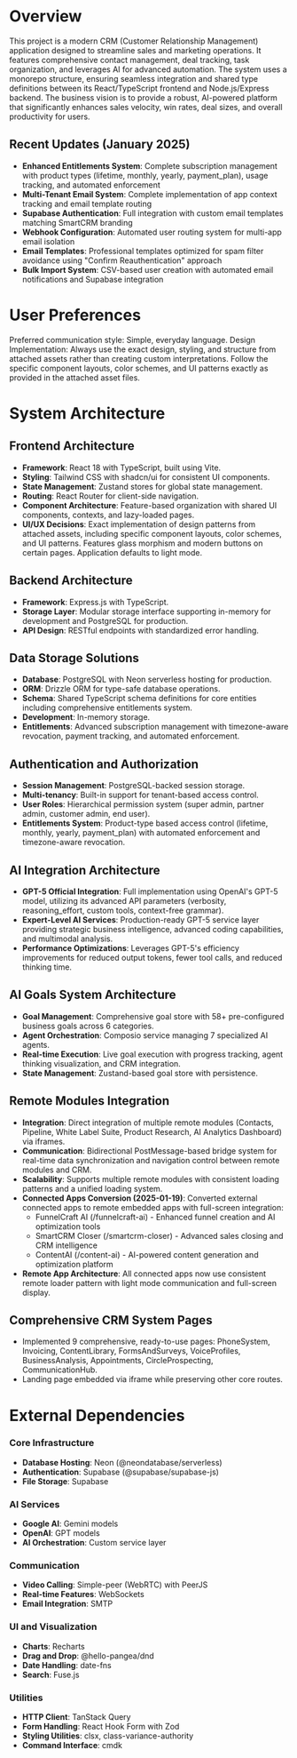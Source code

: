 # Overview

This project is a modern CRM (Customer Relationship Management) application designed to streamline sales and marketing operations. It features comprehensive contact management, deal tracking, task organization, and leverages AI for advanced automation. The system uses a monorepo structure, ensuring seamless integration and shared type definitions between its React/TypeScript frontend and Node.js/Express backend. The business vision is to provide a robust, AI-powered platform that significantly enhances sales velocity, win rates, deal sizes, and overall productivity for users.

## Recent Updates (January 2025)
- **Enhanced Entitlements System**: Complete subscription management with product types (lifetime, monthly, yearly, payment_plan), usage tracking, and automated enforcement
- **Multi-Tenant Email System**: Complete implementation of app context tracking and email template routing
- **Supabase Authentication**: Full integration with custom email templates matching SmartCRM branding
- **Webhook Configuration**: Automated user routing system for multi-app email isolation
- **Email Templates**: Professional templates optimized for spam filter avoidance using "Confirm Reauthentication" approach
- **Bulk Import System**: CSV-based user creation with automated email notifications and Supabase integration

# User Preferences

Preferred communication style: Simple, everyday language.
Design Implementation: Always use the exact design, styling, and structure from attached assets rather than creating custom interpretations. Follow the specific component layouts, color schemes, and UI patterns exactly as provided in the attached asset files.

# System Architecture

## Frontend Architecture
- **Framework**: React 18 with TypeScript, built using Vite.
- **Styling**: Tailwind CSS with shadcn/ui for consistent UI components.
- **State Management**: Zustand stores for global state management.
- **Routing**: React Router for client-side navigation.
- **Component Architecture**: Feature-based organization with shared UI components, contexts, and lazy-loaded pages.
- **UI/UX Decisions**: Exact implementation of design patterns from attached assets, including specific component layouts, color schemes, and UI patterns. Features glass morphism and modern buttons on certain pages. Application defaults to light mode.

## Backend Architecture
- **Framework**: Express.js with TypeScript.
- **Storage Layer**: Modular storage interface supporting in-memory for development and PostgreSQL for production.
- **API Design**: RESTful endpoints with standardized error handling.

## Data Storage Solutions
- **Database**: PostgreSQL with Neon serverless hosting for production.
- **ORM**: Drizzle ORM for type-safe database operations.
- **Schema**: Shared TypeScript schema definitions for core entities including comprehensive entitlements system.
- **Development**: In-memory storage.
- **Entitlements**: Advanced subscription management with timezone-aware revocation, payment tracking, and automated enforcement.

## Authentication and Authorization
- **Session Management**: PostgreSQL-backed session storage.
- **Multi-tenancy**: Built-in support for tenant-based access control.
- **User Roles**: Hierarchical permission system (super admin, partner admin, customer admin, end user).
- **Entitlements System**: Product-type based access control (lifetime, monthly, yearly, payment_plan) with automated enforcement and timezone-aware revocation.

## AI Integration Architecture
- **GPT-5 Official Integration**: Full implementation using OpenAI's GPT-5 model, utilizing its advanced API parameters (verbosity, reasoning_effort, custom tools, context-free grammar).
- **Expert-Level AI Services**: Production-ready GPT-5 service layer providing strategic business intelligence, advanced coding capabilities, and multimodal analysis.
- **Performance Optimizations**: Leverages GPT-5's efficiency improvements for reduced output tokens, fewer tool calls, and reduced thinking time.

## AI Goals System Architecture
- **Goal Management**: Comprehensive goal store with 58+ pre-configured business goals across 6 categories.
- **Agent Orchestration**: Composio service managing 7 specialized AI agents.
- **Real-time Execution**: Live goal execution with progress tracking, agent thinking visualization, and CRM integration.
- **State Management**: Zustand-based goal store with persistence.

## Remote Modules Integration
- **Integration**: Direct integration of multiple remote modules (Contacts, Pipeline, White Label Suite, Product Research, AI Analytics Dashboard) via iframes.
- **Communication**: Bidirectional PostMessage-based bridge system for real-time data synchronization and navigation control between remote modules and CRM.
- **Scalability**: Supports multiple remote modules with consistent loading patterns and a unified loading system.
- **Connected Apps Conversion (2025-01-19)**: Converted external connected apps to remote embedded apps with full-screen integration:
  - FunnelCraft AI (/funnelcraft-ai) - Enhanced funnel creation and AI optimization tools
  - SmartCRM Closer (/smartcrm-closer) - Advanced sales closing and CRM intelligence  
  - ContentAI (/content-ai) - AI-powered content generation and optimization platform
- **Remote App Architecture**: All connected apps now use consistent remote loader pattern with light mode communication and full-screen display.

## Comprehensive CRM System Pages
- Implemented 9 comprehensive, ready-to-use pages: PhoneSystem, Invoicing, ContentLibrary, FormsAndSurveys, VoiceProfiles, BusinessAnalysis, Appointments, CircleProspecting, CommunicationHub.
- Landing page embedded via iframe while preserving other core routes.

# External Dependencies

### Core Infrastructure
- **Database Hosting**: Neon (@neondatabase/serverless)
- **Authentication**: Supabase (@supabase/supabase-js)
- **File Storage**: Supabase

### AI Services
- **Google AI**: Gemini models
- **OpenAI**: GPT models
- **AI Orchestration**: Custom service layer

### Communication
- **Video Calling**: Simple-peer (WebRTC) with PeerJS
- **Real-time Features**: WebSockets
- **Email Integration**: SMTP

### UI and Visualization
- **Charts**: Recharts
- **Drag and Drop**: @hello-pangea/dnd
- **Date Handling**: date-fns
- **Search**: Fuse.js

### Utilities
- **HTTP Client**: TanStack Query
- **Form Handling**: React Hook Form with Zod
- **Styling Utilities**: clsx, class-variance-authority
- **Command Interface**: cmdk
```